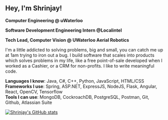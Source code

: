 ## Hey, I'm Shrinjay!

**Computer Engineering @ uWaterloo**

**Software Development Engineering Intern @Localintel**

**Tech Lead, Computer Vision @ UWaterloo Aerial Robotics**

I'm a little addicted to solving problems, big and small, you can catch me up at 1am trying to iron out a bug. I build software that scales into products which solves problems in my life, like a free point-of-sale developed when I worked as a Cashier, or a CRM for non-profits. I like to write meaningful code. 

**Languages I know**: Java, C#, C++, Python, JavaScript, HTML/CSS \
**Frameworks I use**: Spring, ASP.NET, ExpressJS, NodeJS, Flask, Angular, React, OpenCV, Tensorflow \
**Tools I can use**: MongoDB, CockroachDB, PostgreSQL, Postman, Git, Github, Atlassian Suite

[![Shrinjay's GitHub stats](https://github-readme-stats.vercel.app/api?username=shrinjay&show_icons=true&hide=issues)](https://github.com/anuraghazra/github-readme-stats)
